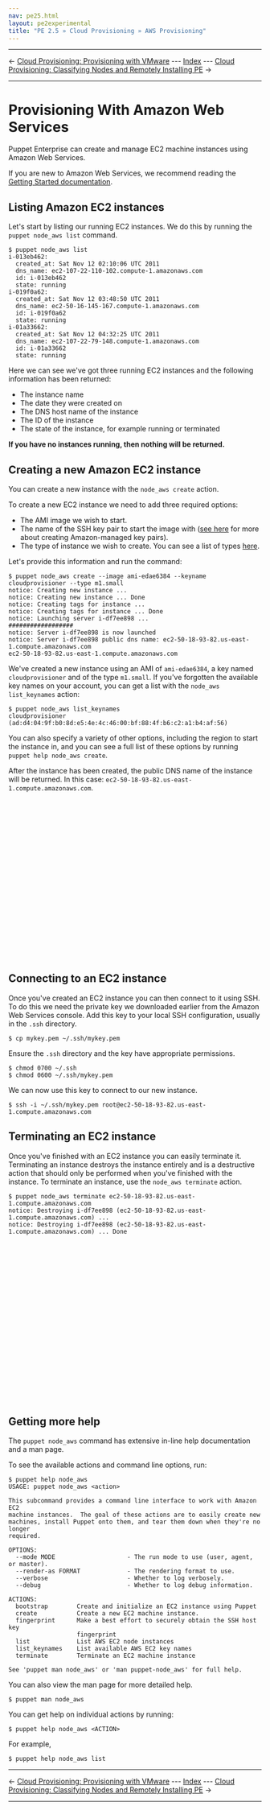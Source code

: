 ```yaml
---
nav: pe25.html
layout: pe2experimental
title: "PE 2.5 » Cloud Provisioning » AWS Provisioning"
---
```


* * *

&larr; [Cloud Provisioning: Provisioning with VMware](./cloudprovisioner_vmware.html) --- [Index](./) --- [Cloud Provisioning: Classifying Nodes and Remotely Installing PE](./cloudprovisioner_classifying_installing.html) &rarr;

* * *

Provisioning With Amazon Web Services
=====

Puppet Enterprise can create and manage EC2 machine instances using Amazon Web Services.

If you are new to Amazon Web Services, we recommend reading the [Getting Started
documentation](http://docs.amazonwebservices.com/AWSEC2/latest/GettingStartedGuide/).

Listing Amazon EC2 instances
-----

Let's start by listing our running EC2 instances.  We do this by running the `puppet node_aws list` command.

    $ puppet node_aws list
    i-013eb462:
      created_at: Sat Nov 12 02:10:06 UTC 2011
      dns_name: ec2-107-22-110-102.compute-1.amazonaws.com
      id: i-013eb462
      state: running
    i-019f0a62:
      created_at: Sat Nov 12 03:48:50 UTC 2011
      dns_name: ec2-50-16-145-167.compute-1.amazonaws.com
      id: i-019f0a62
      state: running
    i-01a33662:
      created_at: Sat Nov 12 04:32:25 UTC 2011
      dns_name: ec2-107-22-79-148.compute-1.amazonaws.com
      id: i-01a33662
      state: running

Here we can see we've got three running EC2 instances and the following information has been returned:

- The instance name
- The date they were created on
- The DNS host name of the instance
- The ID of the instance
- The state of the instance, for example running or terminated

**If you have no instances running, then nothing will be returned.**

Creating a new Amazon EC2 instance
-----

You can create a new instance with the `node_aws create` action.

To create a new EC2 instance we need to add three required options:

- The AMI image we wish to start.
- The name of the SSH key pair to start the image with ([see here](./cloudprovisioner_configuring.html#additional-aws-configuration) for more about creating Amazon-managed key pairs).
- The type of instance we wish to create. You can see a list of types [here](http://aws.amazon.com/ec2/instance-types/).

Let's provide this information and run the command:

    $ puppet node_aws create --image ami-edae6384 --keyname cloudprovisioner --type m1.small
    notice: Creating new instance ...
    notice: Creating new instance ... Done
    notice: Creating tags for instance ...
    notice: Creating tags for instance ... Done
    notice: Launching server i-df7ee898 ...
    ##################
    notice: Server i-df7ee898 is now launched
    notice: Server i-df7ee898 public dns name: ec2-50-18-93-82.us-east-1.compute.amazonaws.com
    ec2-50-18-93-82.us-east-1.compute.amazonaws.com

We've created a new instance using an AMI of `ami-edae6384`, a key named
`cloudprovisioner` and of the type `m1.small`. If you've forgotten the
available key names on your account, you can get a list with the `node_aws list_keynames` action:

    $ puppet node_aws list_keynames
    cloudprovisioner (ad:d4:04:9f:b0:8d:e5:4e:4c:46:00:bf:88:4f:b6:c2:a1:b4:af:56)

You can also specify a variety of other options, including the
region to start the instance in, and you can see a full list of these options
by running `puppet help node_aws create`.

After the instance has been created, the public DNS name of the instance will be returned. In this case: `ec2-50-18-93-82.us-east-1.compute.amazonaws.com`.

<object width="560" height="315"><param name="movie"
value="http://www.youtube.com/v/dAqbLwYzMVk?version=3&amp;hl=en_US"></param><param
name="allowFullScreen" value="true"></param><param name="allowscriptaccess"
value="always"></param><embed
src="http://www.youtube.com/v/dAqbLwYzMVk?version=3&amp;hl=en_US"
type="application/x-shockwave-flash" width="560" height="315"
allowscriptaccess="always" allowfullscreen="true"></embed></object>

Connecting to an EC2 instance
-----

Once you've created an EC2 instance you can then connect to it using SSH. To do
this we need the private key we downloaded earlier from the Amazon Web Services
console. Add this key to your local SSH configuration, usually in the `.ssh`
directory.

    $ cp mykey.pem ~/.ssh/mykey.pem

Ensure the `.ssh` directory and the key have appropriate permissions.

    $ chmod 0700 ~/.ssh
    $ chmod 0600 ~/.ssh/mykey.pem

We can now use this key to connect to our new instance.

    $ ssh -i ~/.ssh/mykey.pem root@ec2-50-18-93-82.us-east-1.compute.amazonaws.com

Terminating an EC2 instance
-----

Once you've finished with an EC2 instance you can easily terminate it.
Terminating an instance destroys the instance entirely and is a destructive
action that should only be performed when you've finished with the instance. To
terminate an instance, use the `node_aws terminate` action.

    $ puppet node_aws terminate ec2-50-18-93-82.us-east-1.compute.amazonaws.com
    notice: Destroying i-df7ee898 (ec2-50-18-93-82.us-east-1.compute.amazonaws.com) ...
    notice: Destroying i-df7ee898 (ec2-50-18-93-82.us-east-1.compute.amazonaws.com) ... Done

<object width="560" height="315"><param name="movie"
value="http://www.youtube.com/v/NKisTfXuJlw?version=3&amp;hl=en_US"></param><param
name="allowFullScreen" value="true"></param><param name="allowscriptaccess"
value="always"></param><embed
src="http://www.youtube.com/v/NKisTfXuJlw?version=3&amp;hl=en_US"
type="application/x-shockwave-flash" width="560" height="315"
allowscriptaccess="always" allowfullscreen="true"></embed></object>

Getting more help
-----

The `puppet node_aws` command has extensive in-line help documentation and a man page.

To see the available actions and command line options, run:

    $ puppet help node_aws
    USAGE: puppet node_aws <action>

    This subcommand provides a command line interface to work with Amazon EC2
    machine instances.  The goal of these actions are to easily create new
    machines, install Puppet onto them, and tear them down when they're no longer
    required.

    OPTIONS:
      --mode MODE                    - The run mode to use (user, agent, or master).
      --render-as FORMAT             - The rendering format to use.
      --verbose                      - Whether to log verbosely.
      --debug                        - Whether to log debug information.

    ACTIONS:
      bootstrap        Create and initialize an EC2 instance using Puppet
      create           Create a new EC2 machine instance.
      fingerprint      Make a best effort to securely obtain the SSH host key
                       fingerprint
      list             List AWS EC2 node instances
      list_keynames    List available AWS EC2 key names
      terminate        Terminate an EC2 machine instance

    See 'puppet man node_aws' or 'man puppet-node_aws' for full help.

You can also view the man page for more detailed help.

    $ puppet man node_aws

You can get help on individual actions by running:

    $ puppet help node_aws <ACTION>

For example,

    $ puppet help node_aws list

* * *

&larr; [Cloud Provisioning: Provisioning with VMware](./cloudprovisioner_vmware.html) --- [Index](./) --- [Cloud Provisioning: Classifying Nodes and Remotely Installing PE](./cloudprovisioner_classifying_installing.html) &rarr;

* * *

